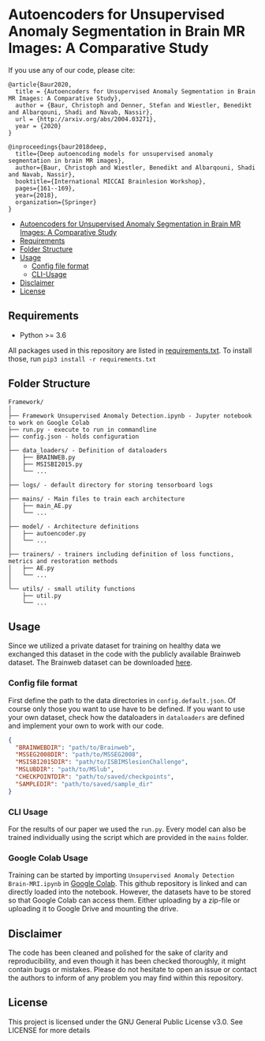 # Autoencoders for Unsupervised Anomaly Segmentation in Brain MR Images: A Comparative Study

If you use any of our code, please cite:
```
@article{Baur2020,
  title = {Autoencoders for Unsupervised Anomaly Segmentation in Brain MR Images: A Comparative Study},
  author = {Baur, Christoph and Denner, Stefan and Wiestler, Benedikt and Albarqouni, Shadi and Navab, Nassir},
  url = {http://arxiv.org/abs/2004.03271},
  year = {2020}
}

```
```
@inproceedings{baur2018deep,
  title={Deep autoencoding models for unsupervised anomaly segmentation in brain MR images},
  author={Baur, Christoph and Wiestler, Benedikt and Albarqouni, Shadi and Navab, Nassir},
  booktitle={International MICCAI Brainlesion Workshop},
  pages={161--169},
  year={2018},
  organization={Springer}
}
```
* [Autoencoders for Unsupervised Anomaly Segmentation in Brain MR Images: A Comparative Study](#autoencoders-for-unsupervised-anomaly-segmentation-in-brain-mr-images)
* [Requirements](#requirements)
* [Folder Structure](#folder-structure)
* [Usage](#usage)
    * [Config file format](#config-file-format)
    * [CLI-Usage](#cli-usage)
* [Disclaimer](#disclaimer)
* [License](#license)
    

<!-- /code_chunk_output -->

## Requirements
* Python >= 3.6

All packages used in this repository are listed in [requirements.txt](https://github.com/StefanDenn3r/Unsupervised_Anomaly_Detection_Brain_MRI/blob/master/requirements.txt).
To install those, run `pip3 install -r requirements.txt`


## Folder Structure
  ```
  Framework/
  │
  ├── Framework Unsupervised Anomaly Detection.ipynb - Jupyter notebook to work on Google Colab
  ├── run.py - execute to run in commandline
  ├── config.json - holds configuration
  │
  ├── data_loaders/ - Definition of dataloaders
  │   ├── BRAINWEB.py
  │   ├── MSISBI2015.py
  │   └── ...
  │
  ├── logs/ - default directory for storing tensorboard logs
  │
  ├── mains/ - Main files to train each architecture
  │   ├── main_AE.py
  │   └── ...
  │
  ├── model/ - Architecture definitions
  │   ├── autoencoder.py
  │   └── ...
  │
  ├── trainers/ - trainers including definition of loss functions, metrics and restoration methods
  │   ├── AE.py
  │   └── ...
  │  
  └── utils/ - small utility functions
      ├── util.py
      └── ...
  ```

## Usage

Since we utilized a private dataset for training on healthy data we exchanged this dataset in the code with the publicly available Brainweb dataset. 
The Brainweb dataset can be downloaded [here](https://brainweb.bic.mni.mcgill.ca/).

### Config file format
First define the path to the data directories in `config.default.json`.
Of course only those you want to use have to be defined. 
If you want to use your own dataset, check how the dataloaders in `dataloaders` 
are defined and implement your own to work with our code.
```json
{
  "BRAINWEBDIR": "path/to/Brainweb",
  "MSSEG2008DIR": "path/to/MSSEG2008",
  "MSISBI2015DIR": "path/to/ISBIMSlesionChallenge",
  "MSLUBDIR": "path/to/MSlub",
  "CHECKPOINTDIR": "path/to/saved/checkpoints",
  "SAMPLEDIR": "path/to/saved/sample_dir"
}
```

### CLI Usage
For the results of our paper we used the `run.py`. 
Every model can also be trained individually using the script which are provided in the `mains` folder.


### Google Colab Usage
Training can be started by importing `Unsupervised Anomaly Detection Brain-MRI.ipynb` in [Google Colab](http://colab.research.google.com).
This github repository is linked and can directly loaded into the notebook. However, the datasets have to be stored so that Google Colab can access them. 
Either uploading by a zip-file or uploading it to Google Drive and mounting the drive.

## Disclaimer
The code has been cleaned and polished for the sake of clarity and reproducibility, and even though it has been checked thoroughly, it might contain bugs or mistakes. Please do not hesitate to open an issue or contact the authors to inform of any problem you may find within this repository.

## License
This project is licensed under the GNU General Public License v3.0. See LICENSE for more details